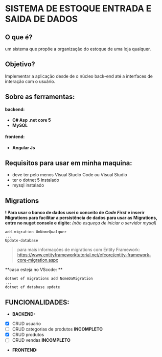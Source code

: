 # SISTEMA DE ESTOQUE ENTRADA E SAIDA DE DADOS
## O que é?
um sistema que propõe a organização do estoque de uma loja qualquer.
## Objetivo?
Implementar a aplicação desde de o núcleo back-end até a interfaces de interação com o usuário.
## Sobre as ferramentas:

 #### **backend**:
 - **C# Asp .net core 5**
 - **MySQL**
 #### frontend:
 - **Angular Js**

## Requisitos para usar em minha maquina:
* deve ter pelo menos Visual Studio Code ou Visual Studio
* ter o dotnet 5 instalado
* mysql instalado
##  Migrations
**! Para usar o banco de dados usei o conceito de *Code First* e inserir Migrations para facilitar a persistência de dados**
**para usar as Migrations, entre no nuget console e digite:**
*(não esqueça de iniciar o servidor mysql)*

    add-migration UmNomeQualquer
    ...
    Update-database
 

> para mais informações de migrations com Entity Framework:
> https://www.entityframeworktutorial.net/efcore/entity-framework-core-migration.aspx

**caso esteja no VScode:  **
    
    dotnet ef migrations add NomeDaMigration
    ...
    dotnet ef database update
    
## FUNCIONALIDADES:
* **BACKEND:**
 * [x] CRUD usuario
 * [ ] CRUD categorias de produtos **INCOMPLETO**
 * [x] CRUD produtos
 * [ ] CRUD vendas **INCOMPLETO**

* **FRONTEND:**
